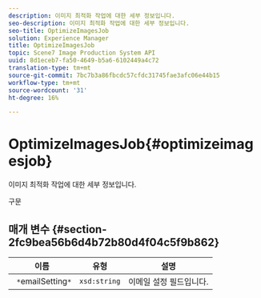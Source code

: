 ```yaml
---
description: 이미지 최적화 작업에 대한 세부 정보입니다.
seo-description: 이미지 최적화 작업에 대한 세부 정보입니다.
seo-title: OptimizeImagesJob
solution: Experience Manager
title: OptimizeImagesJob
topic: Scene7 Image Production System API
uuid: 8d1eceb7-fa50-4649-b5a6-6102449a4c72
translation-type: tm+mt
source-git-commit: 7bc7b3a86fbcdc57cfdc31745fae3afc06e44b15
workflow-type: tm+mt
source-wordcount: '31'
ht-degree: 16%

---
```



# OptimizeImagesJob{#optimizeimagesjob}

이미지 최적화 작업에 대한 세부 정보입니다.

구문

## 매개 변수 {#section-2fc9bea56b6d4b72b80d4f04c5f9b862}

| 이름 | 유형 | 설명 |
|---|---|---|
| ` *`emailSetting`*` | `xsd:string` | 이메일 설정 필드입니다. |

